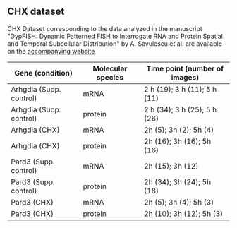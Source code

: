 ## CHX dataset

CHX Dataset corresponding to the data analyzed in the manuscript "DypFISH: Dynamic Patterned FISH to Interrogate RNA and Protein Spatial and Temporal Subcellular Distribution" by A. Savulescu et al. are available on the [accompanying website](http://dypfish.org)

| Gene (condition) 	| Molecular species 	| Time point (number of images) 	|
|-	|-	|-	|
| Arhgdia (Supp. control) 	| mRNA 	| 2 h (19); 3 h (11); 5 h (11)  	|
| Arhgdia (Supp. control) 	| protein 	| 2 h (34); 3 h (25); 5 h (26)  	|
| Arhgdia (CHX) 	| mRNA 	| 2h (5); 3h (2); 5h (4)  	|
| Arhgdia (CHX) 	| protein 	| 2h (16); 3h (16); 5h (16)  	|
| Pard3 (Supp. control) 	| mRNA 	| 2h (15); 3h (12)  	|
| Pard3 (Supp. control) 	| protein 	| 2h (34); 3h (24); 5h (18) 	|
| Pard3 (CHX) 	| mRNA 	| 2h (5); 3h (4); 5h (3)  	|
| Pard3 (CHX) 	| protein 	| 2h (10); 3h (12); 5h (3)  	|
